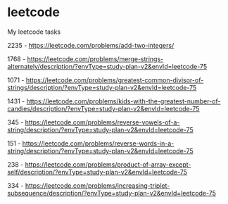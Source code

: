 # leetcode
My leetcode tasks

2235 - https://leetcode.com/problems/add-two-integers/

1768 - https://leetcode.com/problems/merge-strings-alternately/description/?envType=study-plan-v2&envId=leetcode-75

1071 - https://leetcode.com/problems/greatest-common-divisor-of-strings/description/?envType=study-plan-v2&envId=leetcode-75

1431 - https://leetcode.com/problems/kids-with-the-greatest-number-of-candies/description/?envType=study-plan-v2&envId=leetcode-75

345 - https://leetcode.com/problems/reverse-vowels-of-a-string/description/?envType=study-plan-v2&envId=leetcode-75

151 - https://leetcode.com/problems/reverse-words-in-a-string/description/?envType=study-plan-v2&envId=leetcode-75

238 - https://leetcode.com/problems/product-of-array-except-self/description/?envType=study-plan-v2&envId=leetcode-75

334 - https://leetcode.com/problems/increasing-triplet-subsequence/description/?envType=study-plan-v2&envId=leetcode-75
